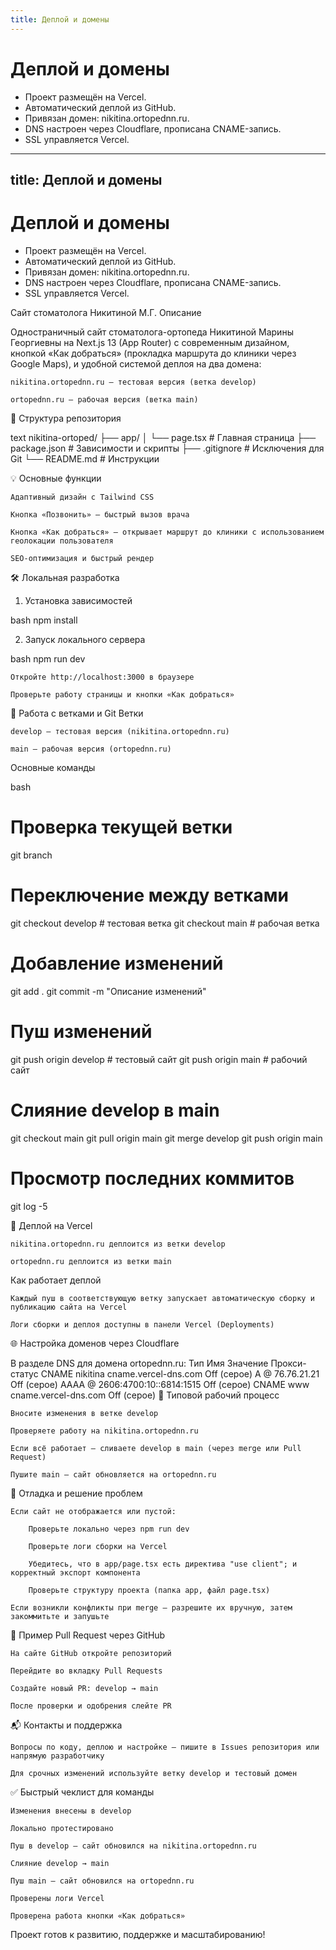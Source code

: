 ```yaml
---
title: Деплой и домены
---
```


# Деплой и домены

- Проект размещён на Vercel.
- Автоматический деплой из GitHub.
- Привязан домен: nikitina.ortopednn.ru.
- DNS настроен через Cloudflare, прописана CNAME-запись.
- SSL управляется Vercel.


---
title: Деплой и домены
---

# Деплой и домены

- Проект размещён на Vercel.
- Автоматический деплой из GitHub.
- Привязан домен: nikitina.ortopednn.ru.
- DNS настроен через Cloudflare, прописана CNAME-запись.
- SSL управляется Vercel.

Сайт стоматолога Никитиной М.Г.
Описание

Одностраничный сайт стоматолога-ортопеда Никитиной Марины Георгиевны на Next.js 13 (App Router) с современным дизайном, кнопкой «Как добраться» (прокладка маршрута до клиники через Google Maps), и удобной системой деплоя на два домена:

    nikitina.ortopednn.ru — тестовая версия (ветка develop)

    ortopednn.ru — рабочая версия (ветка main)

📁 Структура репозитория

text
nikitina-ortoped/
├── app/
│   └── page.tsx         # Главная страница
├── package.json         # Зависимости и скрипты
├── .gitignore           # Исключения для Git
└── README.md            # Инструкции

💡 Основные функции

    Адаптивный дизайн с Tailwind CSS

    Кнопка «Позвонить» — быстрый вызов врача

    Кнопка «Как добраться» — открывает маршрут до клиники с использованием геолокации пользователя

    SEO-оптимизация и быстрый рендер

🛠️ Локальная разработка
1. Установка зависимостей

bash
npm install

2. Запуск локального сервера

bash
npm run dev

    Откройте http://localhost:3000 в браузере

    Проверьте работу страницы и кнопки «Как добраться»

🌳 Работа с ветками и Git
Ветки

    develop — тестовая версия (nikitina.ortopednn.ru)

    main — рабочая версия (ortopednn.ru)

Основные команды

bash
# Проверка текущей ветки
git branch

# Переключение между ветками
git checkout develop   # тестовая ветка
git checkout main      # рабочая ветка

# Добавление изменений
git add .
git commit -m "Описание изменений"

# Пуш изменений
git push origin develop   # тестовый сайт
git push origin main      # рабочий сайт

# Слияние develop в main
git checkout main
git pull origin main
git merge develop
git push origin main

# Просмотр последних коммитов
git log -5

🚢 Деплой на Vercel

    nikitina.ortopednn.ru деплоится из ветки develop

    ortopednn.ru деплоится из ветки main

Как работает деплой

    Каждый пуш в соответствующую ветку запускает автоматическую сборку и публикацию сайта на Vercel

    Логи сборки и деплоя доступны в панели Vercel (Deployments)

🌐 Настройка доменов через Cloudflare

В разделе DNS для домена ortopednn.ru:
Тип	Имя	Значение	Прокси-статус
CNAME	nikitina	cname.vercel-dns.com	Off (серое)
A	@	76.76.21.21	Off (серое)
AAAA	@	2606:4700:10::6814:1515	Off (серое)
CNAME	www	cname.vercel-dns.com	Off (серое)
🔄 Типовой рабочий процесс

    Вносите изменения в ветке develop

    Проверяете работу на nikitina.ortopednn.ru

    Если всё работает — сливаете develop в main (через merge или Pull Request)

    Пушите main — сайт обновляется на ortopednn.ru

🐞 Отладка и решение проблем

    Если сайт не отображается или пустой:

        Проверьте локально через npm run dev

        Проверьте логи сборки на Vercel

        Убедитесь, что в app/page.tsx есть директива "use client"; и корректный экспорт компонента

        Проверьте структуру проекта (папка app, файл page.tsx)

    Если возникли конфликты при merge — разрешите их вручную, затем закоммитьте и запушьте

🔗 Пример Pull Request через GitHub

    На сайте GitHub откройте репозиторий

    Перейдите во вкладку Pull Requests

    Создайте новый PR: develop → main

    После проверки и одобрения слейте PR

📬 Контакты и поддержка

    Вопросы по коду, деплою и настройке — пишите в Issues репозитория или напрямую разработчику

    Для срочных изменений используйте ветку develop и тестовый домен

✅ Быстрый чеклист для команды

    Изменения внесены в develop

    Локально протестировано

    Пуш в develop — сайт обновился на nikitina.ortopednn.ru

    Слияние develop → main

    Пуш main — сайт обновился на ortopednn.ru

    Проверены логи Vercel

    Проверена работа кнопки «Как добраться»

Проект готов к развитию, поддержке и масштабированию!

